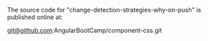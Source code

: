 The source code for "change-detection-strategies-why-on-push" is published online at:

git@github.com:AngularBootCamp/component-css.git
